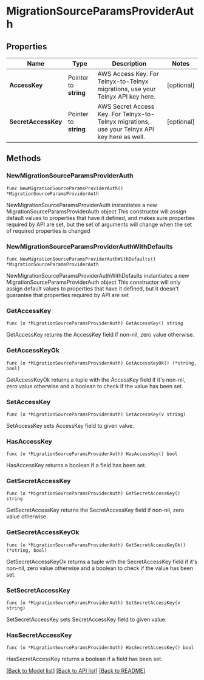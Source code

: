 # MigrationSourceParamsProviderAuth

## Properties

Name | Type | Description | Notes
------------ | ------------- | ------------- | -------------
**AccessKey** | Pointer to **string** | AWS Access Key. For Telnyx-to-Telnyx migrations, use your Telnyx API key here. | [optional] 
**SecretAccessKey** | Pointer to **string** | AWS Secret Access Key. For Telnyx-to-Telnyx migrations, use your Telnyx API key here as well. | [optional] 

## Methods

### NewMigrationSourceParamsProviderAuth

`func NewMigrationSourceParamsProviderAuth() *MigrationSourceParamsProviderAuth`

NewMigrationSourceParamsProviderAuth instantiates a new MigrationSourceParamsProviderAuth object
This constructor will assign default values to properties that have it defined,
and makes sure properties required by API are set, but the set of arguments
will change when the set of required properties is changed

### NewMigrationSourceParamsProviderAuthWithDefaults

`func NewMigrationSourceParamsProviderAuthWithDefaults() *MigrationSourceParamsProviderAuth`

NewMigrationSourceParamsProviderAuthWithDefaults instantiates a new MigrationSourceParamsProviderAuth object
This constructor will only assign default values to properties that have it defined,
but it doesn't guarantee that properties required by API are set

### GetAccessKey

`func (o *MigrationSourceParamsProviderAuth) GetAccessKey() string`

GetAccessKey returns the AccessKey field if non-nil, zero value otherwise.

### GetAccessKeyOk

`func (o *MigrationSourceParamsProviderAuth) GetAccessKeyOk() (*string, bool)`

GetAccessKeyOk returns a tuple with the AccessKey field if it's non-nil, zero value otherwise
and a boolean to check if the value has been set.

### SetAccessKey

`func (o *MigrationSourceParamsProviderAuth) SetAccessKey(v string)`

SetAccessKey sets AccessKey field to given value.

### HasAccessKey

`func (o *MigrationSourceParamsProviderAuth) HasAccessKey() bool`

HasAccessKey returns a boolean if a field has been set.

### GetSecretAccessKey

`func (o *MigrationSourceParamsProviderAuth) GetSecretAccessKey() string`

GetSecretAccessKey returns the SecretAccessKey field if non-nil, zero value otherwise.

### GetSecretAccessKeyOk

`func (o *MigrationSourceParamsProviderAuth) GetSecretAccessKeyOk() (*string, bool)`

GetSecretAccessKeyOk returns a tuple with the SecretAccessKey field if it's non-nil, zero value otherwise
and a boolean to check if the value has been set.

### SetSecretAccessKey

`func (o *MigrationSourceParamsProviderAuth) SetSecretAccessKey(v string)`

SetSecretAccessKey sets SecretAccessKey field to given value.

### HasSecretAccessKey

`func (o *MigrationSourceParamsProviderAuth) HasSecretAccessKey() bool`

HasSecretAccessKey returns a boolean if a field has been set.


[[Back to Model list]](../README.md#documentation-for-models) [[Back to API list]](../README.md#documentation-for-api-endpoints) [[Back to README]](../README.md)


